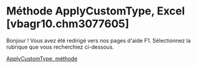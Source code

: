 
# Méthode ApplyCustomType, Excel [vbagr10.chm3077605]

Bonjour ! Vous avez été redirigé vers nos pages d'aide F1. Sélectionnez la rubrique que vous recherchiez ci-dessous.

[ApplyCustomType, méthode](http://msdn.microsoft.com/library/5385d195-96ce-bdd3-e84d-596fd4236904%28Office.15%29.aspx)
